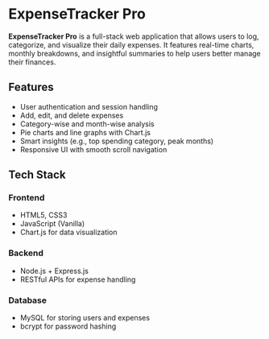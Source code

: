 # ExpenseTracker Pro

**ExpenseTracker Pro** is a full-stack web application that allows users to log, categorize, and visualize their daily expenses. It features real-time charts, monthly breakdowns, and insightful summaries to help users better manage their finances.

## Features
- User authentication and session handling
- Add, edit, and delete expenses
- Category-wise and month-wise analysis
- Pie charts and line graphs with Chart.js
- Smart insights (e.g., top spending category, peak months)
- Responsive UI with smooth scroll navigation

## Tech Stack

### Frontend
- HTML5, CSS3
- JavaScript (Vanilla)
- Chart.js for data visualization

### Backend
- Node.js + Express.js
- RESTful APIs for expense handling

### Database
- MySQL for storing users and expenses
- bcrypt for password hashing

